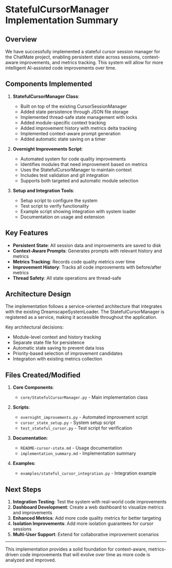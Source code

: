 # StatefulCursorManager Implementation Summary

## Overview

We have successfully implemented a stateful cursor session manager for the ChatMate project, enabling persistent state across sessions, context-aware improvements, and metrics tracking. This system will allow for more intelligent AI-assisted code improvements over time.

## Components Implemented

1. **StatefulCursorManager Class**:
   - Built on top of the existing CursorSessionManager
   - Added state persistence through JSON file storage
   - Implemented thread-safe state management with locks
   - Added module-specific context tracking
   - Added improvement history with metrics delta tracking
   - Implemented context-aware prompt generation
   - Added automatic state saving on a timer

2. **Overnight Improvements Script**:
   - Automated system for code quality improvements
   - Identifies modules that need improvement based on metrics
   - Uses the StatefulCursorManager to maintain context
   - Includes test validation and git integration
   - Supports both targeted and automatic module selection

3. **Setup and Integration Tools**:
   - Setup script to configure the system
   - Test script to verify functionality
   - Example script showing integration with system loader
   - Documentation on usage and extension

## Key Features

- **Persistent State**: All session data and improvements are saved to disk
- **Context-Aware Prompts**: Generates prompts with relevant history and metrics
- **Metrics Tracking**: Records code quality metrics over time
- **Improvement History**: Tracks all code improvements with before/after metrics
- **Thread Safety**: All state operations are thread-safe

## Architecture Design

The implementation follows a service-oriented architecture that integrates with the existing DreamscapeSystemLoader. The StatefulCursorManager is registered as a service, making it accessible throughout the application.

Key architectural decisions:
- Module-level context and history tracking
- Separate state file for persistence
- Automatic state saving to prevent data loss
- Priority-based selection of improvement candidates
- Integration with existing metrics collection

## Files Created/Modified

1. **Core Components**:
   - `core/StatefulCursorManager.py` - Main implementation class

2. **Scripts**:
   - `overnight_improvements.py` - Automated improvement script
   - `cursor_state_setup.py` - System setup script
   - `test_stateful_cursor.py` - Test script for verification

3. **Documentation**:
   - `README-cursor-state.md` - Usage documentation
   - `implementation_summary.md` - Implementation summary

4. **Examples**:
   - `examples/stateful_cursor_integration.py` - Integration example

## Next Steps

1. **Integration Testing**: Test the system with real-world code improvements
2. **Dashboard Development**: Create a web dashboard to visualize metrics and improvements
3. **Enhanced Metrics**: Add more code quality metrics for better targeting
4. **Isolation Improvements**: Add more isolation guarantees for cursor sessions
5. **Multi-User Support**: Extend for collaborative improvement scenarios

---

This implementation provides a solid foundation for context-aware, metrics-driven code improvements that will evolve over time as more code is analyzed and improved. 
